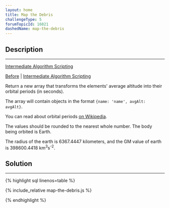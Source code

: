 ```yaml
---
layout: home
title: Map the Debris
challengeType: 5
forumTopicId: 16021
dashedName: map-the-debris
---
```


<div class="row">
<div class="columnStmt" markdown="1">

## Description
------

[Intermediate Algorithm Scripting](../intermediate-algorithm-scripting/README.html) 

[Before](./make-a-person.md)  | [Intermediate Algorithm Scripting](../intermediate-algorithm-scripting/README.html) 

Return a new array that transforms the elements' average altitude into their orbital periods (in seconds).

The array will contain objects in the format `{name: 'name', avgAlt: avgAlt}`.

You can read about orbital periods [on Wikipedia](http://en.wikipedia.org/wiki/Orbital_period).

The values should be rounded to the nearest whole number. The body being orbited is Earth.

The radius of the earth is 6367.4447 kilometers, and the GM value of earth is 398600.4418 km<sup>3</sup>s<sup>-2</sup>.

</div>
<div class="columnSol" markdown="1">

## Solution
------

{% highlight sql linenos=table %}

{% include_relative map-the-debris.js %}

{% endhighlight %}

</div>
</div>

